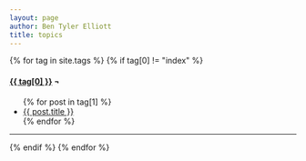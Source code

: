 ```yaml
---
layout: page
author: Ben Tyler Elliott
title: topics
---
```


{% for tag in site.tags %} {% if tag[0] != "index" %}
<h4 id="{{ tag[0] }}"><u>{{ tag[0] }}</u> ¬</h4>
<div class="topic-list">
<ul>
{% for post in tag[1] %}
<li>
    <a href="{{ post.url }}">{{ post.title }}</a>
    <!-- <br> <small>{{ post.date | date: '%b %Y'}}</small><br><br> -->
</li>
{% endfor %}
</ul>
</div>
<hr>
{% endif %} {% endfor %}